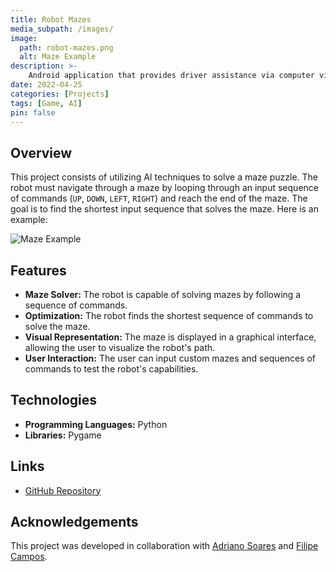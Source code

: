 ```yaml
---
title: Robot Mazes
media_subpath: /images/
image:
  path: robot-mazes.png
  alt: Maze Example
description: >-
    Android application that provides driver assistance via computer vision and Object Detection using Deep Learning.
date: 2022-04-25
categories: [Projects]
tags: [Game, AI]
pin: false
---
```


## Overview

This project consists of utilizing AI techniques to solve a maze puzzle. The robot must navigate through a maze by looping through an input sequence of commands (`UP`, `DOWN`, `LEFT`, `RIGHT`) and reach the end of the maze. The goal is to find the shortest input sequence that solves the maze. Here is an example:

![Maze Example](robot-mazes-example.png)

## Features

- **Maze Solver:** The robot is capable of solving mazes by following a sequence of commands.
- **Optimization:** The robot finds the shortest sequence of commands to solve the maze.
- **Visual Representation:** The maze is displayed in a graphical interface, allowing the user to visualize the robot's path.
- **User Interaction:** The user can input custom mazes and sequences of commands to test the robot's capabilities.

## Technologies

- **Programming Languages:** Python
- **Libraries:** Pygame

## Links

- [GitHub Repository](https://github.com/xico2001pt/ia-robot-mazes)

## Acknowledgements

This project was developed in collaboration with [Adriano Soares](https://github.com/adr1an0s0ar3s) and [Filipe Campos](https://github.com/filipepcampos).
